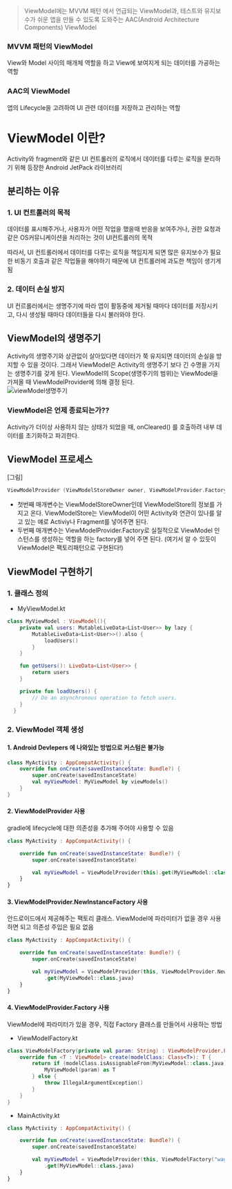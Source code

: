 >ViewModel에는 MVVM 패턴 에서 언급되는 ViewModel과,
테스트와 유지보수가 쉬운 앱을 만들 수 있도록 도와주는 AAC(Android Architecture Components) ViewModel

### MVVM 패턴의 ViewModel
View와 Model 사이의 매개체 역할을 하고 View에 보여지게 되는 데이터를 가공하는 역할

### AAC의 ViewModel
앱의 Lifecycle을 고려하여 UI 관련 데이터를 저장하고 관리하는 역할

# ViewModel 이란?
Activity와 fragment와 같은 UI 컨트롤러의 로직에서 데이터를 다루는 로직을 분리하기 위해 등장한 Android JetPack 라이브러리

## 분리하는 이유
### 1. UI 컨트롤러의 목적
데이터를 표시해주거나, 사용자가 어떤 작업을 했을때 반응을 보여주거나, 권한 요청과 같은 OS커뮤니케이션을 처리하는 것이 UI컨트롤러의 목적

따라서, UI 컨트롤러에서 데이터를 다루는 로직을 책임지게 되면 많은 유지보수가 필요한 비동기 호출과 같은 작업들을 해야하기 때문에 UI 컨트롤러에 과도한 책임이 생기게 됨

### 2. 데이터 손실 방지
UI 컨르롤러에서는 생명주기에 따라 앱이 활동중에 제거될 때마다 데이터를 저장시키고, 다시 생성될 때마다 데이터들을 다시 불러와야 한다.

## ViewModel의 생명주기
Activity의 생명주기와 상관없이 살아있다면 데이터가 쭉 유지되면 데이터의 손실을 방지할 수 있을 것이다. 그래서 ViewModel은 Activity의 생명주기 보다 긴 수명을 가지는 생명주기를 갖게 된다.
ViewModel의 Scope(생명주기의 범위)는 ViewModel을 가져올 때 ViewModelProvider에 의해 결정 된다.  
![viewModel생명주기](https://github.com/KyungHwa0/TIL/assets/124041716/affe0603-4419-4c7b-876e-1c06bc921a95)


### ViewModel은 언제 종료되는가??
Activity가 더이상 사용하지 않는 상태가 되었을 때, onCleared() 를 호출하려 내부 데이터를 초기화하고 파괴한다.

## ViewModel 프로세스
[그림]
```kotlin
ViewModelProvider (ViewModelStoreOwner owner, ViewModelProvider.Factory factory)
```
- 첫번째 매개변수는 ViewModelStoreOwner인데 ViewModelStore의 정보를 가지고 온다.
ViewModelStore는 ViewModel이 어떤 Activity와 연관이 있나를 알고 있는 얘로
Activiy나 Fragment를 넣어주면 된다.
- 두번째 매개변수는 ViewModelProvider.Factory로 실질적으로 ViewModel 인스턴스를 생성하는 역할을 하는 factory를 넣어 주면 된다. (여기서 알 수 있듯이 ViewModel은 팩토리패턴으로 구현된다!)

## ViewModel 구현하기
### 1. 클래스 정의
- MyViewModel.kt
```kotlin
class MyViewModel : ViewModel(){
    private val users: MutableLiveData<List<User>> by lazy {
        MutableLiveData<List<User>>().also {
            loadUsers()
        }
    }

    fun getUsers(): LiveData<List<User>> {
        return users
    }

    private fun loadUsers() {
        // Do an asynchronous operation to fetch users.
    }
  }
```
### 2. ViewModel 객체 생성
#### 1. Android Devlepers 에 나와있는 방법으로 커스텀은 불가능
```kotlin
class MyActivity : AppCompatActivity() {
    override fun onCreate(savedInstanceState: Bundle?) {
        super.onCreate(savedInstanceState)
        val myViewModel: MyViewModel by viewModels()
    }
}
```

#### 2. ViewModelProvider 사용
gradle에 lifecycle에 대한 의존성을 추가해 주어야 사용할 수 있음

```kotlin
class MyActivity : AppCompatActivity() {

    override fun onCreate(savedInstanceState: Bundle?) {
        super.onCreate(savedInstanceState)

        val myViewModel = ViewModelProvider(this).get(MyViewModel::class.java)
    }
}

```

#### 3. ViewModelProvider.NewInstanceFactory 사용
안드로이드에서 제공해주는 팩토리 클래스. ViewModel에 파라미터가 없을 경우 사용하면 되고 의존성 주입은 필요 없음
```kotlin
class MyActivity : AppCompatActivity() {

    override fun onCreate(savedInstanceState: Bundle?) {
        super.onCreate(savedInstanceState)

        val myViewModel = ViewModelProvider(this, ViewModelProvider.NewInstanceFactory())
            .get(MyViewModel::class.java)
    }
}
```
#### 4. ViewModelProvider.Factory 사용
ViewModel에 파라미터가 있을 경우, 직접 Factory 클래스를 만들어서 사용하는 방법
- ViewModelFactory.kt
```kotlin
class ViewModelFactory(private val param: String) : ViewModelProvider.Factory {
    override fun <T : ViewModel> create(modelClass: Class<T>): T {
        return if (modelClass.isAssignableFrom(MyViewModel::class.java)) {
            MyViewModel(param) as T
        } else {
            throw IllegalArgumentException()
        }
    }
}

```
- MainActivity.kt
```kotlin
class MyActivity : AppCompatActivity() {

    override fun onCreate(savedInstanceState: Bundle?) {
        super.onCreate(savedInstanceState)

        val myViewModel = ViewModelProvider(this, ViewModelFactory("wagzack"))
            .get(MyViewModel::class.java)
    }
}

```


